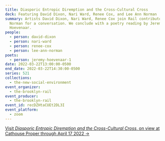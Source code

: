 ```yaml
---
title: Diasporic Entropic Diremption and the Cross-Cultural Cross
deck: Featuring David Dixon, Nari Ward, Renee Cox, and Lee Ann Norman
summary: Artists David Dixon, Nari Ward, Renee Cox join Rail contributor Lee Ann
  Norman for a conversation. We conclude with a poetry reading by Jeremy
  Hoevenaar.
people:
  - person: david-dixon
  - person: nari-ward
  - person: renee-cox
  - person: lee-ann-norman
poets:
  - person: jeremy-hoevenaar-1
date: 2022-03-22T13:00:00-0500
end_date: 2022-03-22T14:30:00-0500
series: 521
collections:
  - the-new-social-environment
event_organizer:
  - the-brooklyn-rail
event_producer:
  - the-brooklyn-rail
event_id: recDZHtaCUEt2DL3I
event_platform:
  - zoom
---
```

[Visit *Diasporic Entropic Diremption and the Cross-Cultural Cross*, on view at Cathouse Proper through April 17 2022 →](https://www.cathouseproper.com/d-e-d-the-cross-cultural-cross)